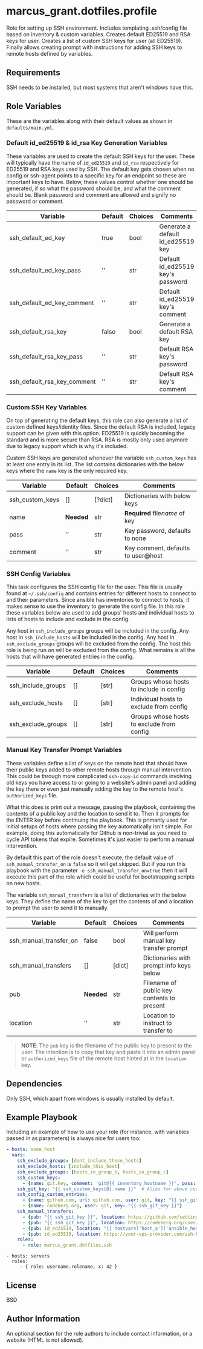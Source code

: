 # marcus_grant.dotfiles.profile

Role for setting up SSH environment.
Includes templating .ssh/config file based on inventory & custom variables.
Creates default ED25519 and RSA keys for user.
Creates a list of custom SSH keys for user (all ED25519).
Finally allows creating prompt with instructions for
adding SSH keys to remote hosts defined by variables.

## Requirements

SSH needs to be installed, but most systems that aren't windows have this.

## Role Variables

These are the variables along with
their default values as shown in `defaults/main.yml`.

### Default id_ed25519 & id_rsa Key Generation Variables

These variables are used to create the default SSH keys for the user.
These will typically have the name of `id_ed25519` and `id_rsa` respectively for
ED25519 and RSA keys used by SSH.
The default key gets chosen when no config or ssh-agent points to
a specific key for an endpoint so these are important keys to have.
Below, these values control whether one should be generated,
if so what the password should be, and what the comment should be.
Blank password and comment are allowed and signify no password or comment.

| Variable                    | Default | Choices | Comments                          |
| --------------------------- | ------- | ------- | --------------------------------- |
| ssh_default_ed_key          | true    | bool    | Generate a default id_ed25519 key |
| ssh_default_ed_key_pass     | ''      | str     | Default id_ed25519 key's password |
| ssh_default_ed_key_comment  | ''      | str     | Default id_ed25519 key's comment  |
| ssh_default_rsa_key         | false   | bool    | Generate a default RSA key        |
| ssh_default_rsa_key_pass    | ''      | str     | Default RSA key's password        |
| ssh_default_rsa_key_comment | ''      | str     | Default RSA key's comment         |

### Custom SSH Key Variables

On top of generating the default keys,
this role can also generate a list of custom defined keys/identity files.
Since the default RSA is included, legacy support can be given with this option.
ED25519 is quickly becoming the standard and is more secure than RSA.
RSA is mostly only used anymore due to legacy support
which is why it's included.

Custom SSH keys are generated whenever
the variable `ssh_custom_keys` has at least one entry in its list.
The list contains dictionaries with the below keys where
the `name` key is the only required key.

| Variable        | Default    | Choices | Comments                           |
| --------------- | ---------- | ------- | ---------------------------------- |
| ssh_custom_keys | []         | [?dict] | Dictionaries with below keys       |
| name            | **Needed** | str     | **Required** file*name* of key     |
| pass            | ''         | str     | Key password, defaults to none     |
| comment         | ''         | str     | Key comment, defaults to user@host |

### SSH Config Variables

This task configures the SSH config file for the user.
This file is usually found at `~/.ssh/config` and
contains entries for different hosts to connect to and their parameters.
Since ansible has inventories to connect to hosts,
it makes sense to use the inventory to generate the config file.
In this role these variables below are used to add groups' hosts and
individual hosts to lists of hosts to include and exclude in the config.

Any host in `ssh_include_groups` groups will be included in the config.
Any host in `ssh_include_hosts` will be included in the config.
Any host in `ssh_exclude_groups` groups will be excluded from the config.
The host this role is being run on will be excluded from the config.
What remains is all the hosts that will have generated entries in the config.

| Variable           | Default | Choices | Comments                                  |
| ------------------ | ------- | ------- | ----------------------------------------- |
| ssh_include_groups | []      | [str]   | Groups whose hosts to include in config   |
| ssh_exclude_hosts  | []      | [str]   | Individual hosts to exclude from config   |
| ssh_exclude_groups | []      | [str]   | Groups whose hosts to exclude from config |

### Manual Key Transfer Prompt Variables

These variables define a list of keys on the remote host that
should have their public keys added to
other remote hosts through manual intervention.
This could be through more complicated `ssh-copy-id` commands involving
old keys you have access to or
going to a website's admin panel and adding the key there or
even just manually adding the key to the remote host's `authorized_keys` file.

What this does is print out a message, pausing the playbook,
containing the contents of a public key and the location to send it to.
Then it prompts for the ENTER key before continuing the playbook.
This is primarily used for initial setups of hosts where
passing the key automatically isn't simple.
For example, doing this automatically for Github is non-trivial as you need to
cycle API tokens that expire.
Sometimes it's just easier to perform a manual intervention.

By default this part of the role doesn't execute,
the default value of `ssh_manual_transfer_on` is `false` so it will get skipped.
But if you run this playbook with the parameter `-e ssh_manual_transfer_on=true`
then it will execute this part of the role which could be useful for
bootstrapping scripts on new hosts.

The variable `ssh_manual_transfers` is a list of dictionaries with the below keys.
They define the name of the key to get the contents of and a location to
prompt the user to send it to manually.

| Variable               | Default    | Choices | Comments                                   |
| ---------------------- | ---------- | ------- | ------------------------------------------ |
| ssh_manual_transfer_on | false      | bool    | Will perform manual key transfer prompt    |
| ssh_manual_transfers   | []         | [dict]  | Dictionaries with prompt info keys below   |
| pub                    | **Needed** | str     | Filename of public key contents to present |
| location               | ''         | str     | Location to instruct to transfer to        |

> **NOTE**: The `pub` key is the filename of the public key to present to the user.
> The intention is to copy that key and paste it into an admin panel or
> `authorized_keys` file of the remote host hinted at in the `location` key.

## Dependencies

Only SSH, which apart from windows is usually installed by default.

## Example Playbook

Including an example of how to use your role (for instance, with variables passed in as parameters) is always nice for users too:

```yaml
- hosts: some_host
  vars:
    ssh_exclude_groups: [dont_include_these_hosts]
    ssh_exclude_hosts: [include_this_host]
    ssh_exclude_groups: [hosts_in_group_b, hosts_in_group_c]
    ssh_custom_keys:
      - {name: git.key, comment: 'git@{{ inventory_hostname }}', pass: '{{ admin_main_git_password }}'}
    ssh_git_key: "{{ ssh_custom_keys[0].name }}"  # Alias for above custom key
    ssh_config_custom_entries:
      - {name: github.com, url: github.com, user: git, key: "{{ ssh_git_key }}"}
      - {name: codeberg.org, user: git, key: "{{ ssh_git_key }}"}
    ssh_manual_transfers:
      - {pub: "{{ ssh_git_key }}", location: https://github.com/settings/keys}
      - {pub: "{{ ssh_git_key }}", location: https://codeberg.org/user/settings/keys}
      - {pub: id_ed25519, location: "{{ hostvars['host_a']['ansible_host'] }}"}
      - {pub: id_ed25519, location: https://your-vps-provider.com/ssh-keys}
    roles:
      - role: marcus_grant.dotfiles.ssh
```
    - hosts: servers
      roles:
         - { role: username.rolename, x: 42 }

License
-------

BSD

Author Information
------------------

An optional section for the role authors to include contact information, or a website (HTML is not allowed).
